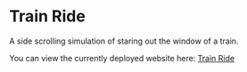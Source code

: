 # Train Ride

A side scrolling simulation of staring out the window of a train.

You can view the currently deployed website here: [Train Ride](https://fildon.me/train-ride/)

